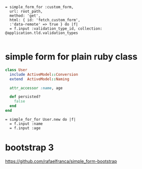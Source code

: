 


```haml
= simple_form_for :custom_form,
  url: root_path,
  method: 'get',
  html: { id: 'fetch_custom_form',
  :'data-remote' => true } do |f|
  = f.input :validation_type_id, collection: @application.tld.validation_types
  
```

# simple form for plain ruby class

```ruby
class User
  include ActiveModel::Conversion
  extend  ActiveModel::Naming

  attr_accessor :name, age

  def persisted?
    false
  end
end
```

```haml
= simple_for_for User.new do |f|
  = f.input :name
  = f.input :age
```

# bootstrap 3 

https://github.com/rafaelfranca/simple_form-bootstrap
